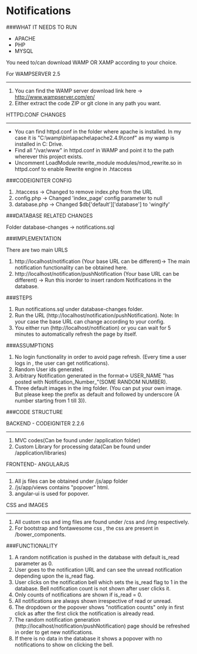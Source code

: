 # Notifications

###WHAT IT NEEDS TO RUN

* APACHE
* PHP
* MYSQL

You need to/can download WAMP OR XAMP according to your choice.

For WAMPSERVER 2.5
****
1. You can find the WAMP server download link here -> http://www.wampserver.com/en/ 
2. Either extract the code ZIP or git clone in any path you want.

HTTPD.CONF CHANGES
****

* You can find httpd.conf in the folder where apache is installed. In my case it is "C:\wamp\bin\apache\apache2.4.9\conf\" as my wamp is installed in C: Drive.
* Find all "/var/www" in httpd.conf in WAMP and point it to the path wherever this project exists. 
* Uncomment LoadModule rewrite_module modules/mod_rewrite.so in httpd.conf to enable Rewrite engine in .htaccess


###CODEIGNITER CONFIG

1. .htaccess -> Changed to remove index.php from the URL
2. config.php -> Changed 'index_page' config parameter to null
3. database.php -> Changed $db['default']['database'] to 'wingify'

###DATABASE RELATED CHANGES

Folder
database-changes -> notifications.sql

###IMPLEMENTATION

There are two main URLS

1. http://localhost/notification (Your base URL can be different)-> The main notification functionality can be obtained here.
2. http://localhost/notification/pushNotification (Your base URL can be different) -> Run this inorder to insert random Notifications in the database.

###STEPS

1. Run notifications.sql under database-changes folder.
2. Run the URL (http://localhost/notification/pushNotification). Note: In your case the base URL can change according to your config.
3. You either run (http://localhost/notification) or you can wait for 5 minutes to automatically refresh the page by itself.

###ASSUMPTIONS

1. No login functionality in order to avoid page refresh. (Every time a user logs in , the user can get notifications).
2. Random User ids generated.
3. Arbitrary Notification generated in the format-> USER_NAME "has posted with Notification_Number_"(SOME RANDOM NUMBER).
4. Three default images in the img folder. (You can put your own image. But please keep the prefix as default and followed by underscore (A number starting from 1 till 3)).

###CODE STRUCTURE

BACKEND - CODEIGNITER 2.2.6
****

1. MVC codes(Can be found under /application folder)
2. Custom Library for processing data(Can be found under /application/libraries)

FRONTEND- ANGULARJS
****

1. All js files can be obtained under /js/app folder
2. /js/app/views contains "popover" html.
3. angular-ui is used for popover.

CSS and IMAGES
****

1. All custom css and img files are found under /css and /img respectively.
2. For bootstrap and fontawesome css , the css are present in /bower_components.

###FUNCTIONALITY

1. A random notification is pushed in the database with default is_read parameter as 0.
2. User goes to the notification URL and can see the unread notification depending upon the is_read flag.
3. User clicks on the notification bell which sets the is_read flag to 1 in the database. Bell notification count is not shown after user clicks it.
4. Only counts of notifications are shown if is_read = 0.
5. All notifications are always shown irrespective of read or unread.
6. The dropdown or the popover shows "notification counts" only in first click as after the first click the notification is already read.
7. The random notification generation (http://localhost/notification/pushNotification) page should be refreshed in order to get new notifications.
8. If there is no data in the database it shows a popover with no notifications to show on clicking the bell.

